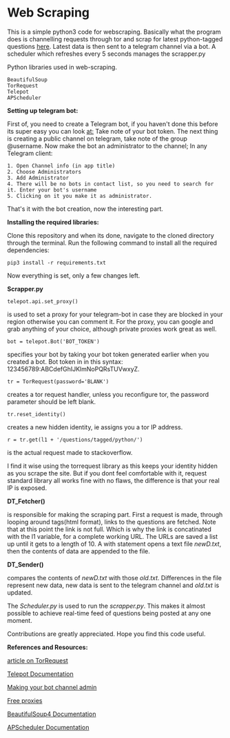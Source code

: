 # Web Scraping
This is a simple python3 code for webscraping. Basically what the program does is channelling requests through tor and 
scrap for latest python-tagged questions [here](https://www.stackoverflow.com). Latest data is then sent to a telegram
channel via a bot. A scheduler which refreshes every 5 seconds manages the scrapper.py

 Python libraries used in web-scraping.

    BeautifulSoup
    TorRequest		
    Telepot	
    APScheduler		

**Setting up telegram bot:**

First of, you need to create a Telegram bot, if you haven't done this before its super easy you can look 
[at:](https://core.telegram.org/bots#6-botfather)
Take note of your bot token. The next thing is creating a public
channel on telegram, take note of the group @username. Now make the bot an administrator to the channel;
In any Telegram client:

    1. Open Channel info (in app title)
    2. Choose Administrators
    3. Add Administrator
    4. There will be no bots in contact list, so you need to search for it. Enter your bot's username
    5. Clicking on it you make it as administrator.

That's it with the bot creation, now the interesting part.

**Installing the required libraries:**

Clone this repository and when its done, navigate to the cloned directory through the terminal. Run the following
command to install all the required dependencies:
	
    pip3 install -r requirements.txt 

Now everything is set, only a few changes left.

**Scrapper.py**
    
    telepot.api.set_proxy() 
is used to set a proxy for your telegram-bot in case they are blocked in your region
otherwise you can comment it. For the proxy, you can google and grab anything of your choice, although private
proxies work great as well.

    bot = telepot.Bot('BOT_TOKEN') 
specifies your bot by taking your bot token generated earlier when you created a bot.
Bot token in in this syntax: 123456789:ABCdefGhIJKlmNoPQRsTUVwxyZ.

    tr = TorRequest(password='BLANK') 
creates a tor request handler, unless you reconfigure tor, the password parameter 
should be left blank. 

    tr.reset_identity() 
creates a new hidden identity, ie assigns you a tor IP address.

    r = tr.get(l1 + '/questions/tagged/python/') 
is the  actual request made to stackoverflow.

I find it wise using the torrequest library as this keeps your identity hidden as
you scrape the site. But if you dont feel comfortable with it, request standard library all works fine with no flaws, 
the difference is that your real IP is exposed.


**DT_Fetcher()**

is responsible for making the scraping part. First a request is made, through looping around 
tags(html format), links to the questions are fetched. Note that at this point the link is not full. Which is why 
the link is concatinated with the l1 variable, for a complete working URL. The URLs are saved a list up until it 
gets to a length of 10. A with statement opens a text file *newD.txt*, then the contents of data are appended to the file.

**DT_Sender()**

compares the contents of *newD.txt* with those *old.txt*. Differences in the file represent new data, new data
is sent to the telegram channel and *old.txt* is updated.

The *Scheduler.py* is used to run the *scrapper.py*. This makes it almost possible to achieve real-time feed of questions 
being posted at any one moment.

Contributions are greatly appreciated. Hope you find this code useful.

**References and Resources:**

[article on TorRequest](https://www.scrapehero.com/make-anonymous-requests-using-tor-python/)

[Telepot Documentation](https://telepot.readthedocs.io/en/latest/)

[Making your bot channel admin](https://telmemeber.com/single/7/Make-telegram-bot-your-channel-admin)

[Free proxies](https://free-proxy-list.net/)

[BeautifulSoup4 Documentation](https://pypi.org/project/beautifulsoup4/)

[APScheduler Documentation](https://apscheduler.readthedocs.io/en/v3.6.0/userguide.html#code-examples)

